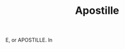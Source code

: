 ---
title: Apostille
letter: A
permalink: "/definitions/bld-apostille.html"
body: E, or APOSTILLE. ln
published_at: '2018-07-07'
source: Black's Law Dictionary 2nd Ed (1910)
layout: post
---